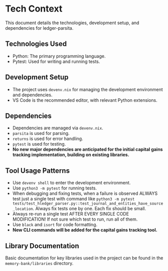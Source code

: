 # Tech Context

This document details the technologies, development setup, and dependencies for ledger-parsita.

## Technologies Used

- Python: The primary programming language.
- Pytest: Used for writing and running tests.

## Development Setup

- The project uses `devenv.nix` for managing the development environment and dependencies.
- VS Code is the recommended editor, with relevant Python extensions.

## Dependencies

- Dependencies are managed via `devenv.nix`.
- `parsita` is used for parsing.
- `returns` is used for error handling.
- `pytest` is used for testing.
- **No new major dependencies are anticipated for the initial capital gains tracking implementation, building on existing libraries.**

## Tool Usage Patterns

- Use `devenv shell` to enter the development environment.
- Use `python3 -m pytest` for running tests.
- When debugging and fixing tests, when a failure is observed ALWAYS test just a single test with command like `python3 -m pytest tests/test_hledger_parser.py::test_journal_and_entities_have_source_location`. Always fix tests one by one. Each fix should be small.
- Always re-run a single test AFTER EVERY SINGLE CODE MODIFICATION! If not sure which test to run, run all of them.
- Use `black` and `isort` for code formatting.
- **New CLI commands will be added for the capital gains tracking tool.**

## Library Documentation

Basic documentation for key libraries used in the project can be found in the `memory-bank/libraries` directory.

